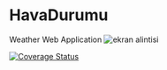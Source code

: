 # HavaDurumu
Weather Web Application
![ekran alintisi](https://user-images.githubusercontent.com/27684451/32914544-fe9e3d90-cb26-11e7-929f-56592fa99ff8.PNG)

[![Coverage Status](https://coveralls.io/repos/github/yasirerkam/HavaDurumu/badge.svg?branch=master)](https://coveralls.io/github/yasirerkam/HavaDurumu?branch=master)
